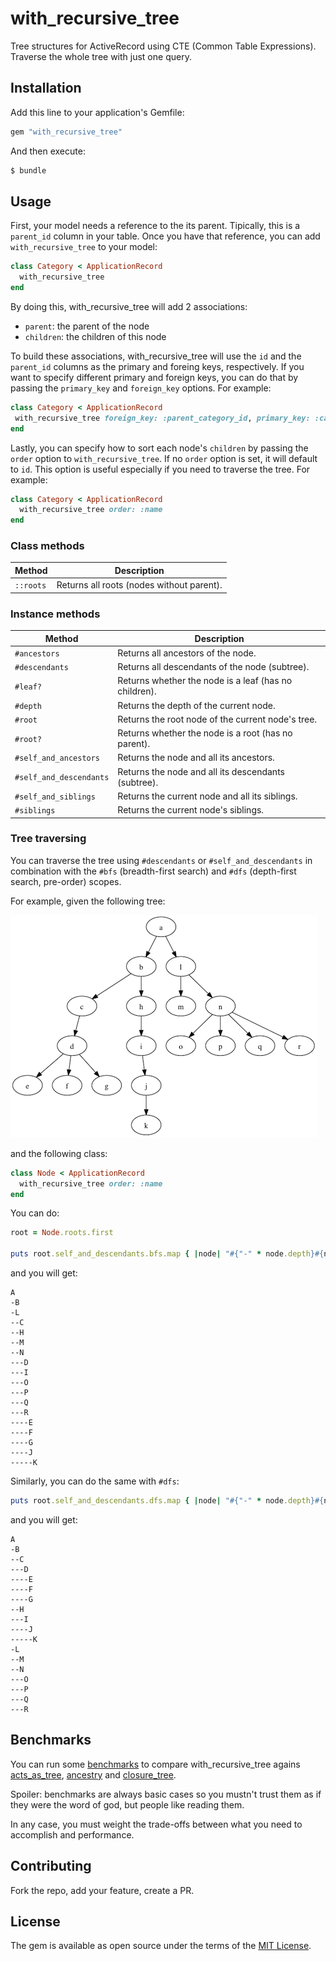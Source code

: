 # with_recursive_tree

Tree structures for ActiveRecord using CTE (Common Table Expressions). Traverse the whole tree with just one query.

## Installation

Add this line to your application's Gemfile:

```ruby
gem "with_recursive_tree"
```

And then execute:

```bash
$ bundle
```

## Usage

First, your model needs a reference to the its parent. Tipically, this is a `parent_id` column in your table. Once you have that reference, you can add `with_recursive_tree` to your model:

```ruby
class Category < ApplicationRecord
  with_recursive_tree
end
```

By doing this, with_recursive_tree will add 2 associations:

* `parent`: the parent of the node
* `children`: the children of this node

To build these associations, with_recursive_tree will use the `id` and the `parent_id` columns as the primary and foreing keys, respectively. If you want to specify different primary and foreign keys, you can do that by passing the `primary_key` and `foreign_key` options. For example:

```ruby
class Category < ApplicationRecord
 with_recursive_tree foreign_key: :parent_category_id, primary_key: :category_id
end
```

Lastly, you can specify how to sort each node's `children` by passing the `order` option to `with_recursive_tree`. If no `order` option is set, it will default to `id`. This option is useful especially if you need to traverse the tree. For example:

```ruby
class Category < ApplicationRecord
  with_recursive_tree order: :name
end
```

### Class methods

| Method | Description |
|--------|-------------|
| `::roots` | Returns all roots (nodes without parent). |

### Instance methods

| Method | Description |
|--------|-------------|
| `#ancestors` | Returns all ancestors of the node. |
| `#descendants` | Returns all descendants of the node (subtree). |
| `#leaf?` | Returns whether the node is a leaf (has no children). |
| `#depth` | Returns the depth of the current node. |
| `#root` | Returns the root node of the current node's tree. |
| `#root?` | Returns whether the node is a root (has no parent). |
| `#self_and_ancestors` | Returns the node and all its ancestors. |
| `#self_and_descendants` | Returns the node and all its descendants (subtree). |
| `#self_and_siblings` | Returns the current node and all its siblings. |
| `#siblings` | Returns the current node's siblings. |

### Tree traversing

You can traverse the tree using `#descendants` or `#self_and_descendants` in combination with the `#bfs` (breadth-first search) and `#dfs` (depth-first search, pre-order) scopes.

For example, given the following tree:

![sample tree](/assets/tree.png)

and the following class:

```ruby
class Node < ApplicationRecord
  with_recursive_tree order: :name
end
```

You can do:

```ruby
root = Node.roots.first

puts root.self_and_descendants.bfs.map { |node| "#{"-" * node.depth}#{node.name}" }
```

and you will get:

```
A
-B
-L
--C
--H
--M
--N
---D
---I
---O
---P
---Q
---R
----E
----F
----G
----J
-----K
```

Similarly, you can do the same with `#dfs`:

```ruby
puts root.self_and_descendants.dfs.map { |node| "#{"-" * node.depth}#{node.name}" }
```

and you will get:

```
A
-B
--C
---D
----E
----F
----G
--H
---I
----J
-----K
-L
--M
--N
---O
---P
---Q
---R
```

## Benchmarks

You can run some [benchmarks](/benchmarks/benchmark.rb) to compare with_recursive_tree agains [acts_as_tree](https://github.com/amerine/acts_as_tree), [ancestry](https://github.com/stefankroes/ancestry/) and [closure_tree](https://github.com/ClosureTree/closure_tree).

Spoiler: benchmarks are always basic cases so you mustn't trust them as if they were the word of god, but people like reading them.

In any case, you must weight the trade-offs between what you need to accomplish and performance.

## Contributing

Fork the repo, add your feature, create a PR.

## License

The gem is available as open source under the terms of the [MIT License](https://opensource.org/licenses/MIT).
